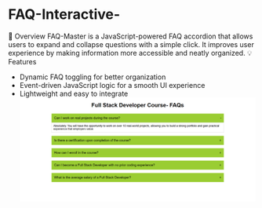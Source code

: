 # FAQ-Interactive-
🚀 Overview
FAQ-Master is a JavaScript-powered FAQ accordion that allows users to expand and collapse questions with a simple click. It improves user experience by making information more accessible and neatly organized.
💡 Features
- Dynamic FAQ toggling for better organization
- Event-driven JavaScript logic for a smooth UI experience
- Lightweight and easy to integrate
![FAQ-Master Preview](https://github.com/abdu4751/FAQ-Interactive-/blob/1bc86483d1ca6ef6acdba6c776f4a66240143123/FAQProject.PNG)

